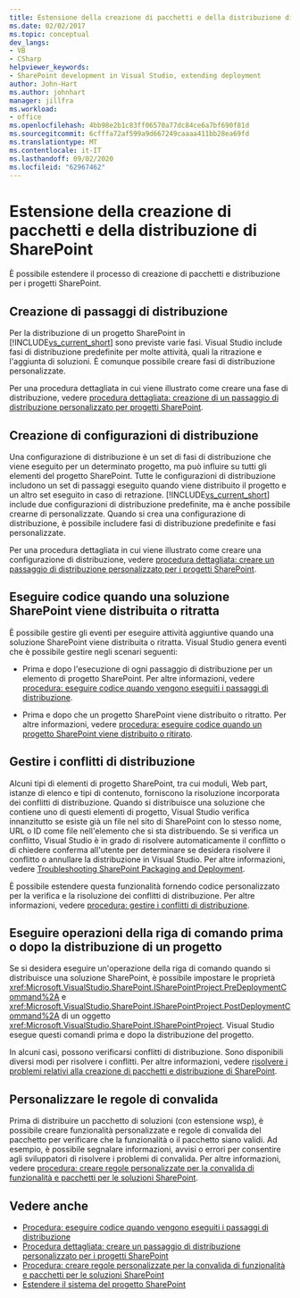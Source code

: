 ```yaml
---
title: Estensione della creazione di pacchetti e della distribuzione di SharePoint | Microsoft Docs
ms.date: 02/02/2017
ms.topic: conceptual
dev_langs:
- VB
- CSharp
helpviewer_keywords:
- SharePoint development in Visual Studio, extending deployment
author: John-Hart
ms.author: johnhart
manager: jillfra
ms.workload:
- office
ms.openlocfilehash: 4bb98e2b1c83ff06570a77dc84ce6a7bf690f81d
ms.sourcegitcommit: 6cfffa72af599a9d667249caaaa411bb28ea69fd
ms.translationtype: MT
ms.contentlocale: it-IT
ms.lasthandoff: 09/02/2020
ms.locfileid: "62967462"
---
```

# <a name="extend-sharepoint-packaging-and-deployment"></a>Estensione della creazione di pacchetti e della distribuzione di SharePoint
  È possibile estendere il processo di creazione di pacchetti e distribuzione per i progetti SharePoint.

## <a name="create-deployment-steps"></a>Creazione di passaggi di distribuzione
 Per la distribuzione di un progetto SharePoint in [!INCLUDE[vs_current_short](../sharepoint/includes/vs-current-short-md.md)] sono previste varie fasi. Visual Studio include fasi di distribuzione predefinite per molte attività, quali la ritrazione e l'aggiunta di soluzioni. È comunque possibile creare fasi di distribuzione personalizzate.

 Per una procedura dettagliata in cui viene illustrato come creare una fase di distribuzione, vedere [procedura dettagliata: creazione di un passaggio di distribuzione personalizzato per progetti SharePoint](../sharepoint/walkthrough-creating-a-custom-deployment-step-for-sharepoint-projects.md).

## <a name="create-deployment-configurations"></a>Creazione di configurazioni di distribuzione
 Una configurazione di distribuzione è un set di fasi di distribuzione che viene eseguito per un determinato progetto, ma può influire su tutti gli elementi del progetto SharePoint. Tutte le configurazioni di distribuzione includono un set di passaggi eseguito quando viene distribuito il progetto e un altro set eseguito in caso di retrazione. [!INCLUDE[vs_current_short](../sharepoint/includes/vs-current-short-md.md)] include due configurazioni di distribuzione predefinite, ma è anche possibile crearne di personalizzate. Quando si crea una configurazione di distribuzione, è possibile includere fasi di distribuzione predefinite e fasi personalizzate.

 Per una procedura dettagliata in cui viene illustrato come creare una configurazione di distribuzione, vedere [procedura dettagliata: creare un passaggio di distribuzione personalizzato per i progetti SharePoint](../sharepoint/walkthrough-creating-a-custom-deployment-step-for-sharepoint-projects.md).

## <a name="run-code-when-a-sharepoint-solution-is-deployed-or-retracted"></a>Eseguire codice quando una soluzione SharePoint viene distribuita o ritratta
 È possibile gestire gli eventi per eseguire attività aggiuntive quando una soluzione SharePoint viene distribuita o ritratta. Visual Studio genera eventi che è possibile gestire negli scenari seguenti:

- Prima e dopo l'esecuzione di ogni passaggio di distribuzione per un elemento di progetto SharePoint. Per altre informazioni, vedere [procedura: eseguire codice quando vengono eseguiti i passaggi di distribuzione](../sharepoint/how-to-run-code-when-deployment-steps-are-executed.md).

- Prima e dopo che un progetto SharePoint viene distribuito o ritratto. Per altre informazioni, vedere [procedura: eseguire codice quando un progetto SharePoint viene distribuito o ritirato](../sharepoint/how-to-run-code-when-a-sharepoint-project-is-deployed-or-retracted.md).

## <a name="handle-deployment-conflicts"></a>Gestire i conflitti di distribuzione
 Alcuni tipi di elementi di progetto SharePoint, tra cui moduli, Web part, istanze di elenco e tipi di contenuto, forniscono la risoluzione incorporata dei conflitti di distribuzione. Quando si distribuisce una soluzione che contiene uno di questi elementi di progetto, Visual Studio verifica innanzitutto se esiste già un file nel sito di SharePoint con lo stesso nome, URL o ID come file nell'elemento che si sta distribuendo. Se si verifica un conflitto, Visual Studio è in grado di risolvere automaticamente il conflitto o di chiedere conferma all'utente per determinare se desidera risolvere il conflitto o annullare la distribuzione in Visual Studio. Per altre informazioni, vedere [Troubleshooting SharePoint Packaging and Deployment](../sharepoint/troubleshooting-sharepoint-packaging-and-deployment.md).

 È possibile estendere questa funzionalità fornendo codice personalizzato per la verifica e la risoluzione dei conflitti di distribuzione. Per altre informazioni, vedere [procedura: gestire i conflitti di distribuzione](../sharepoint/how-to-handle-deployment-conflicts.md).

## <a name="run-command-line-operations-before-or-after-a-project-is-deployed"></a>Eseguire operazioni della riga di comando prima o dopo la distribuzione di un progetto
 Se si desidera eseguire un'operazione della riga di comando quando si distribuisce una soluzione SharePoint, è possibile impostare le proprietà <xref:Microsoft.VisualStudio.SharePoint.ISharePointProject.PreDeploymentCommand%2A> e <xref:Microsoft.VisualStudio.SharePoint.ISharePointProject.PostDeploymentCommand%2A> di un oggetto <xref:Microsoft.VisualStudio.SharePoint.ISharePointProject>. Visual Studio esegue questi comandi prima e dopo la distribuzione del progetto.

 In alcuni casi, possono verificarsi conflitti di distribuzione. Sono disponibili diversi modi per risolvere i conflitti. Per altre informazioni, vedere [risolvere i problemi relativi alla creazione di pacchetti e distribuzione di SharePoint](../sharepoint/troubleshooting-sharepoint-packaging-and-deployment.md).

## <a name="customize-validation-rules"></a>Personalizzare le regole di convalida
 Prima di distribuire un pacchetto di soluzioni (con estensione wsp), è possibile creare funzionalità personalizzate e regole di convalida del pacchetto per verificare che la funzionalità o il pacchetto siano validi. Ad esempio, è possibile segnalare informazioni, avvisi o errori per consentire agli sviluppatori di risolvere i problemi di convalida. Per altre informazioni, vedere [procedura: creare regole personalizzate per la convalida di funzionalità e pacchetti per le soluzioni SharePoint](../sharepoint/how-to-create-custom-feature-and-package-validation-rules-for-sharepoint-solutions.md).

## <a name="see-also"></a>Vedere anche
- [Procedura: eseguire codice quando vengono eseguiti i passaggi di distribuzione](../sharepoint/how-to-run-code-when-deployment-steps-are-executed.md)
- [Procedura dettagliata: creare un passaggio di distribuzione personalizzato per i progetti SharePoint](../sharepoint/walkthrough-creating-a-custom-deployment-step-for-sharepoint-projects.md)
- [Procedura: creare regole personalizzate per la convalida di funzionalità e pacchetti per le soluzioni SharePoint](../sharepoint/how-to-create-custom-feature-and-package-validation-rules-for-sharepoint-solutions.md)
- [Estendere il sistema del progetto SharePoint](../sharepoint/extending-the-sharepoint-project-system.md)
